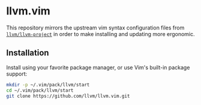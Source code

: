 # llvm.vim

This repository mirrors the upstream vim syntax configuration files from
[`llvm/llvm-project`](https://github.com/llvm/llvm-project) in order to
make installing and updating more ergonomic.

## Installation

Install using your favorite package manager, or use Vim's built-in
package support:

```sh
mkdir -p ~/.vim/pack/llvm/start
cd ~/.vim/pack/llvm/start
git clone https://github.com/llvm/llvm.vim.git
```

